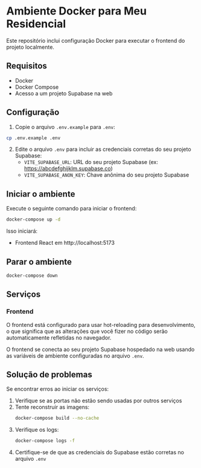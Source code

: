 # Ambiente Docker para Meu Residencial

Este repositório inclui configuração Docker para executar o frontend do projeto localmente.

## Requisitos

- Docker
- Docker Compose
- Acesso a um projeto Supabase na web

## Configuração

1. Copie o arquivo `.env.example` para `.env`:

```bash
cp .env.example .env
```

2. Edite o arquivo `.env` para incluir as credenciais corretas do seu projeto Supabase:
   - `VITE_SUPABASE_URL`: URL do seu projeto Supabase (ex: https://abcdefghijklm.supabase.co)
   - `VITE_SUPABASE_ANON_KEY`: Chave anônima do seu projeto Supabase

## Iniciar o ambiente

Execute o seguinte comando para iniciar o frontend:

```bash
docker-compose up -d
```

Isso iniciará:
- Frontend React em http://localhost:5173

## Parar o ambiente

```bash
docker-compose down
```

## Serviços

### Frontend

O frontend está configurado para usar hot-reloading para desenvolvimento, o que significa que as alterações que você fizer no código serão automaticamente refletidas no navegador.

O frontend se conecta ao seu projeto Supabase hospedado na web usando as variáveis de ambiente configuradas no arquivo `.env`.

## Solução de problemas

Se encontrar erros ao iniciar os serviços:

1. Verifique se as portas não estão sendo usadas por outros serviços
2. Tente reconstruir as imagens:
   ```bash
   docker-compose build --no-cache
   ```
3. Verifique os logs:
   ```bash
   docker-compose logs -f
   ```
4. Certifique-se de que as credenciais do Supabase estão corretas no arquivo `.env` 